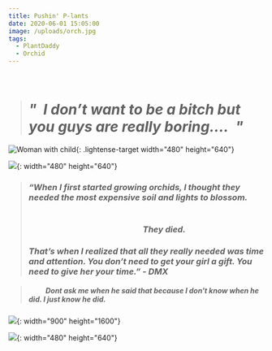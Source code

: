 ```yaml
---
title: Pushin' P-lants
date: 2020-06-01 15:05:00
image: /uploads/orch.jpg
tags:
  - PlantDaddy
  - Orchid
---
```

&nbsp;

> # *"&nbsp; I don’t want to be a bitch but you guys are really boring....&nbsp; "*

![Woman with child](/uploads/img-8988.jpg){: .lightense-target width="480" height="640"}

![](/uploads/img-9049.jpg){: width="480" height="640"}

> ### *“When I first started growing orchids, I thought they needed the most expensive soil and lights to blossom.&nbsp; &nbsp; &nbsp; &nbsp; &nbsp; &nbsp; &nbsp; &nbsp; &nbsp; &nbsp; &nbsp; &nbsp; &nbsp; &nbsp; &nbsp; &nbsp; &nbsp; &nbsp; &nbsp; &nbsp; &nbsp; &nbsp; &nbsp; &nbsp; &nbsp; &nbsp; &nbsp; &nbsp; &nbsp; &nbsp; &nbsp; &nbsp; &nbsp;*
>
> ### *&nbsp; &nbsp; &nbsp; &nbsp; &nbsp; &nbsp; &nbsp; &nbsp; &nbsp; &nbsp; &nbsp; &nbsp; &nbsp; &nbsp; &nbsp; &nbsp; &nbsp; &nbsp; &nbsp; &nbsp; &nbsp; &nbsp; &nbsp; &nbsp; &nbsp; &nbsp; &nbsp; &nbsp; &nbsp; They died.&nbsp;*
>
> ### *That’s when I realized that all they really needed was time and attention. You don’t need to get your girl a gift. You need to give her your time.” - DMX&nbsp;*

> ##### &nbsp; &nbsp; &nbsp; &nbsp; &nbsp; Dont ask me when he said that because I don't know when he did. I just know he did.&nbsp;

![](/uploads/9beba13e-5679-4808-b798-fc3e59e346bc.JPG){: width="900" height="1600"}

![](/uploads/img-9037.jpg){: width="480" height="640"}

&nbsp;
